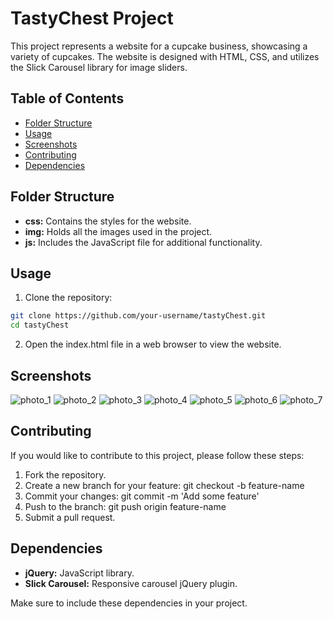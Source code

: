 # TastyChest Project

This project represents a website for a cupcake business, showcasing a variety of cupcakes. The website is designed with HTML, CSS, and utilizes the Slick Carousel library for image sliders.

## Table of Contents
- [Folder Structure](#folder-structure)
- [Usage](#usage)
- [Screenshots](#screenshots)
- [Contributing](#contributing)
- [Dependencies](#dependencies)

## Folder Structure

- **css:** Contains the styles for the website.
- **img:** Holds all the images used in the project.
- **js:** Includes the JavaScript file for additional functionality.

## Usage

1. Clone the repository:

```bash
git clone https://github.com/your-username/tastyChest.git
cd tastyChest
```

2. Open the index.html file in a web browser to view the website.

## Screenshots
![photo_1](https://github.com/HEAD0223/tastyChest/assets/43917535/3ce775bb-65bf-442b-b833-52b4977618b2)
![photo_2](https://github.com/HEAD0223/tastyChest/assets/43917535/b37ea329-4120-477d-9aa2-7b39d9267ff4)
![photo_3](https://github.com/HEAD0223/tastyChest/assets/43917535/061b17e7-6c94-4e26-ad3b-9a7c69d96e93)
![photo_4](https://github.com/HEAD0223/tastyChest/assets/43917535/79b0af2e-1f32-44f9-9b90-94fdb3aaffd8)
![photo_5](https://github.com/HEAD0223/tastyChest/assets/43917535/2c4db4de-1f99-4d3f-9069-91a962f795bc)
![photo_6](https://github.com/HEAD0223/tastyChest/assets/43917535/176def47-9724-4444-bbd0-f202a316dc00)
![photo_7](https://github.com/HEAD0223/tastyChest/assets/43917535/1f5ebecb-fd1a-4c80-9163-0c8723640514)

## Contributing
If you would like to contribute to this project, please follow these steps:

1. Fork the repository.
2. Create a new branch for your feature: git checkout -b feature-name
3. Commit your changes: git commit -m 'Add some feature'
4. Push to the branch: git push origin feature-name
5. Submit a pull request.

## Dependencies
- **jQuery:** JavaScript library.
- **Slick Carousel:** Responsive carousel jQuery plugin.

Make sure to include these dependencies in your project.
